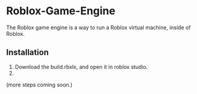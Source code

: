 # Roblox-Game-Engine

The Roblox game engine is a way to run a Roblox virtual machine, inside of Roblox.

## Installation
1. Download the build.rbxlx, and open it in roblox studio.
2. 
(more steps coming soon.)
